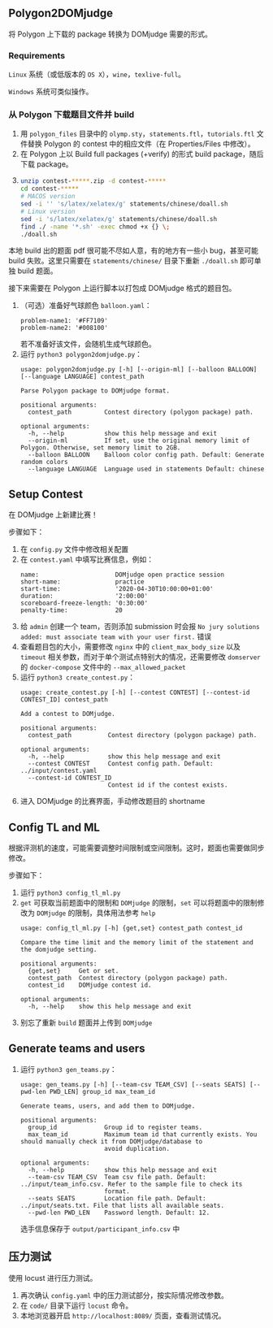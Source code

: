 ## Polygon2DOMjudge

将 Polygon 上下载的 package 转换为 DOMjudge 需要的形式。

### Requirements

`Linux` 系统（或低版本的 `OS X`），`wine`，`texlive-full`。

`Windows` 系统可类似操作。

### 从 Polygon 下载题目文件并 build

1. 用 `polygon_files` 目录中的 `olymp.sty`，`statements.ftl`，`tutorials.ftl` 文件替换 Polygon 的 contest 中的相应文件（在 Properties/Files 中修改）。
2. 在 Polygon 上以 Build full packages (+verify) 的形式 build package，随后下载 package。
3. ```sh
   unzip contest-*****.zip -d contest-*****
   cd contest-*****
   # MACOS version
   sed -i '' 's/latex/xelatex/g' statements/chinese/doall.sh
   # Linux version
   sed -i 's/latex/xelatex/g' statements/chinese/doall.sh
   find ./ -name '*.sh' -exec chmod +x {} \;
   ./doall.sh
   ```

本地 build 出的题面 pdf 很可能不尽如人意，有的地方有一些小 bug，甚至可能 build 失败。这里只需要在 `statements/chinese/` 目录下重新 `./doall.sh` 即可单独 build 题面。

接下来需要在 Polygon 上运行脚本以打包成 DOMjudge 格式的题目包。

1. （可选）准备好气球颜色 `balloon.yaml`：
   ```
   problem-name1: '#FF7109'
   problem-name2: '#008100'
   ```
   若不准备好该文件，会随机生成气球颜色。
2. 运行 `python3 polygon2domjudge.py`：
   ```
   usage: polygon2domjudge.py [-h] [--origin-ml] [--balloon BALLOON] [--language LANGUAGE] contest_path

   Parse Polygon package to DOMjudge format.
   
   positional arguments:
     contest_path         Contest directory (polygon package) path.
   
   optional arguments:
     -h, --help           show this help message and exit
     --origin-ml          If set, use the original memory limit of Polygon. Otherwise, set memory limit to 2GB.
     --balloon BALLOON    Balloon color config path. Default: Generate random colors
     --language LANGUAGE  Language used in statements Default: chinese
   ```

## Setup Contest

在 DOMjudge 上新建比赛！

步骤如下：

1. 在 `config.py` 文件中修改相关配置
2. 在 `contest.yaml` 中填写比赛信息，例如：
   ```
   name:                     DOMjudge open practice session
   short-name:               practice
   start-time:               '2020-04-30T10:00:00+01:00'
   duration:                 '2:00:00'
   scoreboard-freeze-length: '0:30:00'
   penalty-time:             20
   ```
3. 给 `admin` 创建一个 team，否则添加 submission 时会报 `No jury solutions added: must associate team with your user first.` 错误 
4. 查看题目包的大小，需要修改 `nginx` 中的 `client_max_body_size` 以及 `timeout` 相关参数，而对于单个测试点特别大的情况，还需要修改 `domserver` 的 `docker-compose` 文件中的 `--max_allowed_packet`
5. 运行 `python3 create_contest.py`：
   ```
   usage: create_contest.py [-h] [--contest CONTEST] [--contest-id CONTEST_ID] contest_path

   Add a contest to DOMjudge.
   
   positional arguments:
     contest_path          Contest directory (polygon package) path.
   
   optional arguments:
     -h, --help            show this help message and exit
     --contest CONTEST     Contest config path. Default: ../input/contest.yaml
     --contest-id CONTEST_ID
                           Contest id if the contest exists.
   ```
6. 进入 DOMjudge 的比赛界面，手动修改题目的 shortname

## Config TL and ML

根据评测机的速度，可能需要调整时间限制或空间限制。这时，题面也需要做同步修改。

步骤如下：

1. 运行 `python3 config_tl_ml.py`
2. `get` 可获取当前题面中的限制和 `DOMjudge` 的限制，`set` 可以将题面中的限制修改为 `DOMjudge` 的限制，具体用法参考 `help`
   ```
   usage: config_tl_ml.py [-h] {get,set} contest_path contest_id

   Compare the time limit and the memory limit of the statement and the domjudge setting.
   
   positional arguments:
     {get,set}     Get or set.
     contest_path  Contest directory (polygon package) path.
     contest_id    DOMjudge contest id.
   
   optional arguments:
     -h, --help    show this help message and exit
   ```
3. 别忘了重新 `build` 题面并上传到 `DOMjudge`

## Generate teams and users

1. 运行 `python3 gen_teams.py`：
   ```
   usage: gen_teams.py [-h] [--team-csv TEAM_CSV] [--seats SEATS] [--pwd-len PWD_LEN] group_id max_team_id

   Generate teams, users, and add them to DOMjudge.
   
   positional arguments:
     group_id             Group id to register teams.
     max_team_id          Maximum team id that currently exists. You should manually check it from DOMjudge/database to
                          avoid duplication.
   
   optional arguments:
     -h, --help           show this help message and exit
     --team-csv TEAM_CSV  Team csv file path. Default: ../input/team_info.csv. Refer to the sample file to check its
                          format.
     --seats SEATS        Location file path. Default: ../input/seats.txt. File that lists all available seats.
     --pwd-len PWD_LEN    Password length. Default: 12.
   ```
   选手信息保存于 `output/participant_info.csv` 中

## 压力测试

使用 locust 进行压力测试。

1. 再次确认 `config.yaml` 中的压力测试部分，按实际情况修改参数。
2. 在 `code/` 目录下运行 `locust` 命令。
3. 本地浏览器开启 `http://localhost:8089/` 页面，查看测试情况。